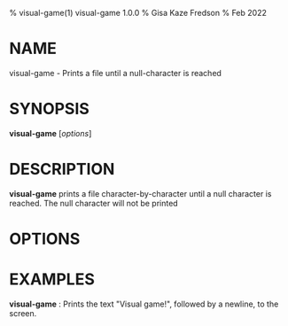 % visual-game(1) visual-game 1.0.0
% Gisa Kaze Fredson
% Feb 2022

# NAME
visual-game - Prints a file until a null-character is reached

# SYNOPSIS
**visual-game** [*options*]

# DESCRIPTION
**visual-game** prints a file character-by-character until a null character is reached. The null character will not be printed

# OPTIONS

# EXAMPLES
**visual-game**
: Prints the text "Visual game!", followed by a newline, to the screen.